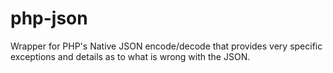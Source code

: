 # php-json
Wrapper for PHP's Native JSON encode/decode that provides very specific exceptions and details as to what is wrong with the JSON.
